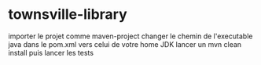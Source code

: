 # townsville-library
 importer le projet comme maven-project
 changer le chemin de l'executable java  dans le pom.xml  vers celui de votre home JDK
 lancer un  mvn clean install  puis lancer les tests 
 
